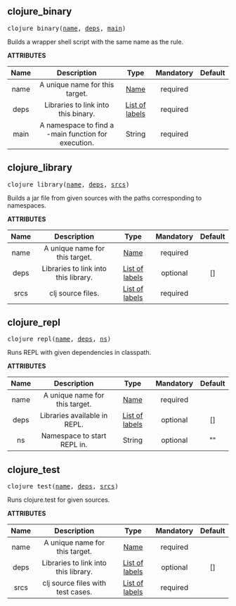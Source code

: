 <!-- Generated with Stardoc: http://skydoc.bazel.build -->

<a name="#clojure_binary"></a>

## clojure_binary

<pre>
clojure_binary(<a href="#clojure_binary-name">name</a>, <a href="#clojure_binary-deps">deps</a>, <a href="#clojure_binary-main">main</a>)
</pre>

Builds a wrapper shell script with the same name as the rule.

**ATTRIBUTES**


| Name  | Description | Type | Mandatory | Default |
| :-------------: | :-------------: | :-------------: | :-------------: | :-------------: |
| name |  A unique name for this target.   | <a href="https://bazel.build/docs/build-ref.html#name">Name</a> | required |  |
| deps |  Libraries to link into this binary.   | <a href="https://bazel.build/docs/build-ref.html#labels">List of labels</a> | required |  |
| main |  A namespace to find a -main function for execution.   | String | required |  |


<a name="#clojure_library"></a>

## clojure_library

<pre>
clojure_library(<a href="#clojure_library-name">name</a>, <a href="#clojure_library-deps">deps</a>, <a href="#clojure_library-srcs">srcs</a>)
</pre>

Builds a jar file from given sources with the paths corresponding to namespaces.

**ATTRIBUTES**


| Name  | Description | Type | Mandatory | Default |
| :-------------: | :-------------: | :-------------: | :-------------: | :-------------: |
| name |  A unique name for this target.   | <a href="https://bazel.build/docs/build-ref.html#name">Name</a> | required |  |
| deps |  Libraries to link into this library.   | <a href="https://bazel.build/docs/build-ref.html#labels">List of labels</a> | optional | [] |
| srcs |  clj source files.   | <a href="https://bazel.build/docs/build-ref.html#labels">List of labels</a> | required |  |


<a name="#clojure_repl"></a>

## clojure_repl

<pre>
clojure_repl(<a href="#clojure_repl-name">name</a>, <a href="#clojure_repl-deps">deps</a>, <a href="#clojure_repl-ns">ns</a>)
</pre>

Runs REPL with given dependencies in classpath.

**ATTRIBUTES**


| Name  | Description | Type | Mandatory | Default |
| :-------------: | :-------------: | :-------------: | :-------------: | :-------------: |
| name |  A unique name for this target.   | <a href="https://bazel.build/docs/build-ref.html#name">Name</a> | required |  |
| deps |  Libraries available in REPL.   | <a href="https://bazel.build/docs/build-ref.html#labels">List of labels</a> | optional | [] |
| ns |  Namespace to start REPL in.   | String | optional | "" |


<a name="#clojure_test"></a>

## clojure_test

<pre>
clojure_test(<a href="#clojure_test-name">name</a>, <a href="#clojure_test-deps">deps</a>, <a href="#clojure_test-srcs">srcs</a>)
</pre>

Runs clojure.test for given sources.

**ATTRIBUTES**


| Name  | Description | Type | Mandatory | Default |
| :-------------: | :-------------: | :-------------: | :-------------: | :-------------: |
| name |  A unique name for this target.   | <a href="https://bazel.build/docs/build-ref.html#name">Name</a> | required |  |
| deps |  Libraries to link into this library.   | <a href="https://bazel.build/docs/build-ref.html#labels">List of labels</a> | optional | [] |
| srcs |  clj source files with test cases.   | <a href="https://bazel.build/docs/build-ref.html#labels">List of labels</a> | required |  |


